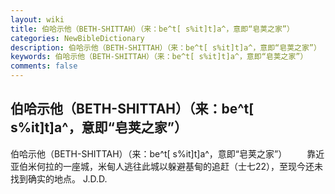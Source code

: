 ```yaml
---
layout: wiki
title: 伯哈示他（BETH-SHITTAH）（来：be^t[ s%it]t]a^，意即“皂荚之家”）
categories: NewBibleDictionary
description: 伯哈示他（BETH-SHITTAH）（来：be^t[ s%it]t]a^，意即“皂荚之家”）
keywords: 伯哈示他（BETH-SHITTAH）（来：be^t[ s%it]t]a^，意即“皂荚之家”）
comments: false
---
```


## 伯哈示他（BETH-SHITTAH）（来：be^t[ s%it]t]a^，意即“皂荚之家”）



伯哈示他（BETH-SHITTAH）（来：be^t[
s%it]t]a^，意即“皂荚之家”）
　　靠近亚伯米何拉的一座城，米甸人逃往此城以躲避基甸的追赶（士七22），至现今还未找到确实的地点。
J.D.D.



